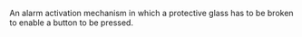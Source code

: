 An alarm activation mechanism in which a protective glass has to be broken to enable a button to be pressed.